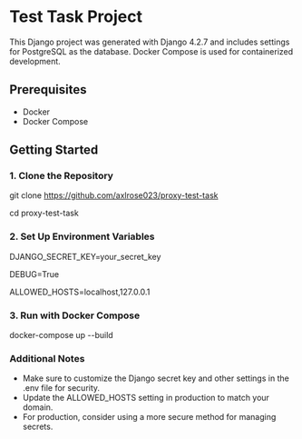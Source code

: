 # Test Task Project

This Django project was generated with Django 4.2.7 and includes settings for PostgreSQL as the database. Docker Compose is used for containerized development.

## Prerequisites

- Docker
- Docker Compose

## Getting Started

### 1. Clone the Repository

git clone https://github.com/axlrose023/proxy-test-task

cd proxy-test-task

### 2. Set Up Environment Variables
DJANGO_SECRET_KEY=your_secret_key

DEBUG=True

ALLOWED_HOSTS=localhost,127.0.0.1

### 3. Run with Docker Compose
docker-compose up --build

### Additional Notes
- Make sure to customize the Django secret key and other settings in the .env file for security.
- Update the ALLOWED_HOSTS setting in production to match your domain.
- For production, consider using a more secure method for managing secrets.